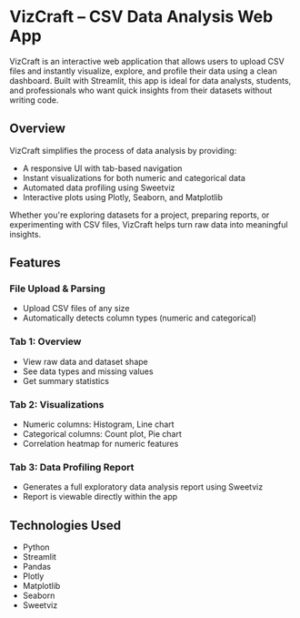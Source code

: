 # VizCraft – CSV Data Analysis Web App

VizCraft is an interactive web application that allows users to upload CSV files and instantly visualize, explore, and profile their data using a clean dashboard. Built with Streamlit, this app is ideal for data analysts, students, and professionals who want quick insights from their datasets without writing code.

## Overview

VizCraft simplifies the process of data analysis by providing:

- A responsive UI with tab-based navigation
- Instant visualizations for both numeric and categorical data
- Automated data profiling using Sweetviz
- Interactive plots using Plotly, Seaborn, and Matplotlib

Whether you're exploring datasets for a project, preparing reports, or experimenting with CSV files, VizCraft helps turn raw data into meaningful insights.

## Features

### File Upload & Parsing
- Upload CSV files of any size
- Automatically detects column types (numeric and categorical)

### Tab 1: Overview
- View raw data and dataset shape
- See data types and missing values
- Get summary statistics

### Tab 2: Visualizations
- Numeric columns: Histogram, Line chart
- Categorical columns: Count plot, Pie chart
- Correlation heatmap for numeric features

### Tab 3: Data Profiling Report
- Generates a full exploratory data analysis report using Sweetviz
- Report is viewable directly within the app

## Technologies Used

- Python
- Streamlit
- Pandas
- Plotly
- Matplotlib
- Seaborn
- Sweetviz


